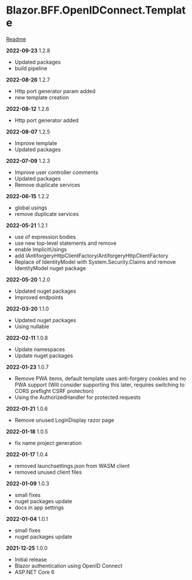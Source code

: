 # Blazor.BFF.OpenIDConnect.Template

[Readme](https://github.com/damienbod/Blazor.BFF.OpenIDConnect.Template/blob/main/README.md) 

**2022-09-23** 1.2.8
- Updated packages
- build pipeline

**2022-08-26** 1.2.7
- Http port generator param added
- new template creation

**2022-08-12** 1.2.6
- Http port generator added

**2022-08-07** 1.2.5
- Improve template
- Updated packages

**2022-07-09** 1.2.3
- Improve user controller comments
- Updated packages
- Remove duplicate services

**2022-06-15** 1.2.2
- global usings
- remove duplicate services

**2022-05-21** 1.2.1
- use of expression bodies
- use new top-level statements and remove
- enable ImplicitUsings
- add IAntiforgeryHttpClientFactory/AntiforgeryHttpClientFactory
- Replace of IdentityModel with System.Security.Claims and remove IdentityModel nuget package

**2022-05-20** 1.2.0
- Updated nuget packages
- Improved endpoints

**2022-03-20** 1.1.0
- Updated nuget packages
- Using nullable

**2022-02-11** 1.0.8
- Update namespaces
- Update nuget packages

**2022-01-23** 1.0.7
- Remove PWA items, default template uses anti-forgery cookies and no PWA support
  (Will consider supporting this later, requires switching to CORS preflight CSRF protection)
- Using the AuthorizedHandler for protected requests

**2022-01-21** 1.0.6
- Remove unused LoginDisplay razor page

**2022-01-18** 1.0.5
- fix name project generation

**2022-01-17** 1.0.4
- removed launchsettings.json from WASM client
- removed unused client files

**2022-01-09** 1.0.3
- small fixes
- nuget packages update
- docs in app settings

**2022-01-04** 1.0.1
- small fixes
- nuget packages update

**2021-12-25** 1.0.0
- Initial release 
- Blazor authentication using OpenID Connect
- ASP.NET Core 6


